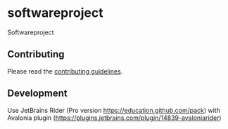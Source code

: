 # softwareproject
Softwareproject

## Contributing
Please read the [contributing guidelines](./CONTRIBUTING.md).

## Development
Use JetBrains Rider (Pro version https://education.github.com/pack) with Avalonia plugin (https://plugins.jetbrains.com/plugin/14839-avaloniarider)
